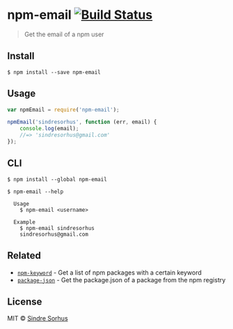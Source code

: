 # npm-email [![Build Status](https://travis-ci.org/sindresorhus/npm-email.svg?branch=master)](https://travis-ci.org/sindresorhus/npm-email)

> Get the email of a npm user


## Install

```
$ npm install --save npm-email
```


## Usage

```js
var npmEmail = require('npm-email');

npmEmail('sindresorhus', function (err, email) {
	console.log(email);
	//=> 'sindresorhus@gmail.com'
});
```


## CLI

```
$ npm install --global npm-email
```

```
$ npm-email --help

  Usage
    $ npm-email <username>

  Example
    $ npm-email sindresorhus
    sindresorhus@gmail.com
```


## Related

- [`npm-keyword`](https://github.com/sindresorhus/npm-keyword) - Get a list of npm packages with a certain keyword
- [`package-json`](https://github.com/sindresorhus/package-json) - Get the package.json of a package from the npm registry


## License

MIT © [Sindre Sorhus](http://sindresorhus.com)
